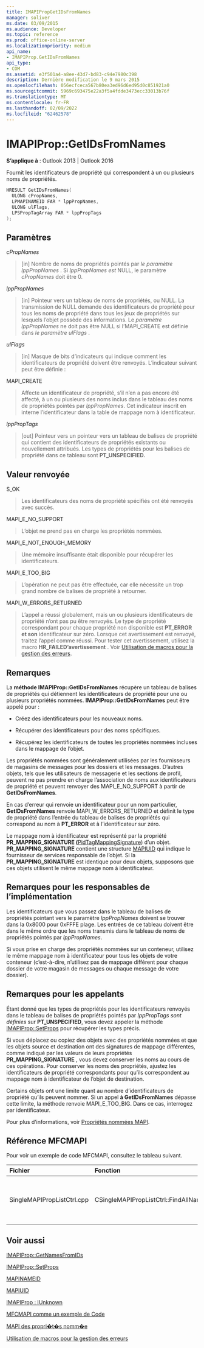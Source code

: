 ```yaml
---
title: IMAPIPropGetIDsFromNames
manager: soliver
ms.date: 03/09/2015
ms.audience: Developer
ms.topic: reference
ms.prod: office-online-server
ms.localizationpriority: medium
api_name:
- IMAPIProp.GetIDsFromNames
api_type:
- COM
ms.assetid: e3f501a4-a8ee-43d7-bd83-c94e7980c398
description: Dernière modification le 9 mars 2015
ms.openlocfilehash: 056ecfceca567b80ea3ed96d6ed95d0c851921a0
ms.sourcegitcommit: 5969c693475e22a3f5a4fdde3473ecc33013b76f
ms.translationtype: MT
ms.contentlocale: fr-FR
ms.lasthandoff: 02/09/2022
ms.locfileid: "62462578"
---
```

# <a name="imapipropgetidsfromnames"></a>IMAPIProp::GetIDsFromNames

  
  
**S’applique à** : Outlook 2013 | Outlook 2016 
  
Fournit les identificateurs de propriété qui correspondent à un ou plusieurs noms de propriétés.
  
```cpp
HRESULT GetIDsFromNames(
  ULONG cPropNames,
  LPMAPINAMEID FAR * lppPropNames,
  ULONG ulFlags,
  LPSPropTagArray FAR * lppPropTags
);
```

## <a name="parameters"></a>Paramètres

 _cPropNames_
  
> [in] Nombre de noms de propriétés pointés par  _le paramètre lppPropNames_ . Si  _lppPropNames est_ NULL, le paramètre  _cPropNames_ doit être 0. 
    
 _lppPropNames_
  
> [in] Pointeur vers un tableau de noms de propriétés, ou NULL. La transmission de NULL demande des identificateurs de propriété pour tous les noms de propriété dans tous les jeux de propriétés sur lesquels l’objet possède des informations. Le  _paramètre lppPropNames_ ne doit pas être NULL si l’MAPI_CREATE est définie dans _le paramètre ulFlags_ . 
    
 _ulFlags_
  
> [in] Masque de bits d’indicateurs qui indique comment les identificateurs de propriété doivent être renvoyés. L’indicateur suivant peut être définie :
    
MAPI_CREATE 
  
> Affecte un identificateur de propriété, s’il n’en a pas encore été affecté, à un ou plusieurs des noms inclus dans le tableau des noms de propriétés pointés par  _lppPropNames_. Cet indicateur inscrit en interne l’identificateur dans la table de mappage nom à identificateur.
    
 _lppPropTags_
  
> [out] Pointeur vers un pointeur vers un tableau de balises de propriété qui contient des identificateurs de propriétés existants ou nouvellement attribués. Les types de propriétés pour les balises de propriété dans ce tableau sont **PT_UNSPECIFIED.**
    
## <a name="return-value"></a>Valeur renvoyée

S_OK 
  
> Les identificateurs des noms de propriété spécifiés ont été renvoyés avec succès.
    
MAPI_E_NO_SUPPORT 
  
> L’objet ne prend pas en charge les propriétés nommées.
    
MAPI_E_NOT_ENOUGH_MEMORY 
  
> Une mémoire insuffisante était disponible pour récupérer les identificateurs.
    
MAPI_E_TOO_BIG 
  
> L’opération ne peut pas être effectuée, car elle nécessite un trop grand nombre de balises de propriété à retourner.
    
MAPI_W_ERRORS_RETURNED 
  
> L’appel a réussi globalement, mais un ou plusieurs identificateurs de propriété n’ont pas pu être renvoyés. Le type de propriété correspondant pour chaque propriété non disponible est **PT_ERROR et son** identificateur sur zéro. Lorsque cet avertissement est renvoyé, traitez l’appel comme réussi. Pour tester cet avertissement, utilisez la macro **HR_FAILED’avertissement** . Voir [Utilisation de macros pour la gestion des erreurs](using-macros-for-error-handling.md).
    
## <a name="remarks"></a>Remarques

La **méthode IMAPIProp::GetIDsFromNames** récupère un tableau de balises de propriétés qui détiennent les identificateurs de propriété pour une ou plusieurs propriétés nommées. **IMAPIProp::GetIDsFromNames** peut être appelé pour : 
  
- Créez des identificateurs pour les nouveaux noms.
    
- Récupérer des identificateurs pour des noms spécifiques.
    
- Récupérez les identificateurs de toutes les propriétés nommées incluses dans le mappage de l’objet.
    
Les propriétés nommées sont généralement utilisées par les fournisseurs de magasins de messages pour les dossiers et les messages. D’autres objets, tels que les utilisateurs de messagerie et les sections de profil, peuvent ne pas prendre en charge l’association de noms aux identificateurs de propriété et peuvent renvoyer des MAPI_E_NO_SUPPORT à partir de **GetIDsFromNames**.
  
En cas d’erreur qui renvoie un identificateur pour un nom particulier, **GetIDsFromNames** renvoie MAPI_W_ERRORS_RETURNED et définit le type de propriété dans l’entrée du tableau de balises de propriétés qui correspond au nom à **PT_ERROR** et à l’identificateur sur zéro. 
  
Le mappage nom à identificateur est représenté par la propriété **PR_MAPPING_SIGNATURE (**[PidTagMappingSignature](pidtagmappingsignature-canonical-property.md)) d’un objet. **PR_MAPPING_SIGNATURE** contient une structure [MAPIUID](mapiuid.md) qui indique le fournisseur de services responsable de l’objet. Si la **PR_MAPPING_SIGNATURE** est identique pour deux objets, supposons que ces objets utilisent le même mappage nom à identificateur. 
  
## <a name="notes-to-implementers"></a>Remarques pour les responsables de l’implémentation

Les identificateurs que vous passez dans le tableau de balises de propriétés pointant vers le paramètre  _lppPropNames_ doivent se trouver dans la 0x8000 pour 0xFFFE plage. Les entrées de ce tableau doivent être dans le même ordre que les noms transmis dans le tableau de noms de propriétés pointés par  _lppPropNames_. 
  
Si vous prise en charge des propriétés nommées sur un conteneur, utilisez le même mappage nom à identificateur pour tous les objets de votre conteneur (c’est-à-dire, n’utilisez pas de mappage différent pour chaque dossier de votre magasin de messages ou chaque message de votre dossier).
  
## <a name="notes-to-callers"></a>Remarques pour les appelants

Étant donné que les types de propriétés pour les identificateurs renvoyés dans le tableau de balises de propriétés pointés par  _lppPropTags sont définies_ sur **PT_UNSPECIFIED**, vous devez appeler la méthode [IMAPIProp::SetProps](imapiprop-setprops.md) pour récupérer les types précis. 
  
Si vous déplacez ou copiez des objets avec des propriétés nommées et que les objets source et destination ont des signatures de mappage différentes, comme indiqué par les valeurs de leurs propriétés **PR_MAPPING_SIGNATURE** , vous devez conserver les noms au cours de ces opérations. Pour conserver les noms des propriétés, ajustez les identificateurs de propriété correspondants pour qu’ils correspondent au mappage nom à identificateur de l’objet de destination. 
  
Certains objets ont une limite quant au nombre d’identificateurs de propriété qu’ils peuvent nommer. Si un appel **à GetIDsFromNames** dépasse cette limite, la méthode renvoie MAPI_E_TOO_BIG. Dans ce cas, interrogez par identificateur. 
  
Pour plus d’informations, voir [Propriétés nommées MAPI](mapi-named-properties.md). 
  
## <a name="mfcmapi-reference"></a>Référence MFCMAPI

Pour voir un exemple de code MFCMAPI, consultez le tableau suivant.
  
|**Fichier**|**Fonction**|**Commentaire**|
|:-----|:-----|:-----|
|SingleMAPIPropListCtrl.cpp  <br/> |CSingleMAPIPropListCtrl::FindAllNamedPropsUsed  <br/> |MFCMAPI utilise la méthode **IMAPIProp::GetIDsFromNames** pour obtenir des balises de propriété pour toutes les propriétés nommées qui ont été mappées.  <br/> |
   
## <a name="see-also"></a>Voir aussi



[IMAPIProp::GetNamesFromIDs](imapiprop-getnamesfromids.md)
  
[IMAPIProp::SetProps](imapiprop-setprops.md)
  
[MAPINAMEID](mapinameid.md)
  
[MAPIUID](mapiuid.md)
  
[IMAPIProp : IUnknown](imapipropiunknown.md)


[MFCMAPI comme un exemple de Code](mfcmapi-as-a-code-sample.md)
  
[MAPI des propri�t�s nomm�e](mapi-named-properties.md)
  
[Utilisation de macros pour la gestion des erreurs](using-macros-for-error-handling.md)

